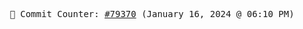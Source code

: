 <p align="center">
    <samp>
        📮 Commit Counter: <a href="https://github.com/Javascript-void0/Javascript-void0/commits/main">#79370</a> (January 16, 2024 @ 06:10 PM)
    </samp>
</p>